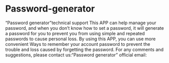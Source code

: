 # Password-generator
“Password generator”technical support
This APP can help manage your password, and when you don’t know how to set a password, it will generate a password for you to prevent you from using simple and repeated passwords to cause personal loss. By using this APP, you can use more convenient Ways to remember your account password to prevent the trouble and loss caused by forgetting the password.
For any comments and suggestions, please contact us:“Password generator” official email:
